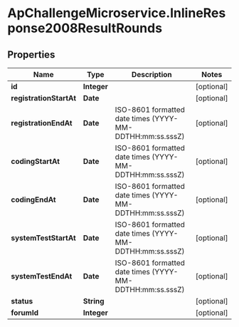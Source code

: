# ApChallengeMicroservice.InlineResponse2008ResultRounds

## Properties
Name | Type | Description | Notes
------------ | ------------- | ------------- | -------------
**id** | **Integer** |  | [optional] 
**registrationStartAt** | **Date** |  | [optional] 
**registrationEndAt** | **Date** | ISO-8601 formatted date times (YYYY-MM-DDTHH:mm:ss.sssZ) | [optional] 
**codingStartAt** | **Date** | ISO-8601 formatted date times (YYYY-MM-DDTHH:mm:ss.sssZ) | [optional] 
**codingEndAt** | **Date** | ISO-8601 formatted date times (YYYY-MM-DDTHH:mm:ss.sssZ) | [optional] 
**systemTestStartAt** | **Date** | ISO-8601 formatted date times (YYYY-MM-DDTHH:mm:ss.sssZ) | [optional] 
**systemTestEndAt** | **Date** | ISO-8601 formatted date times (YYYY-MM-DDTHH:mm:ss.sssZ) | [optional] 
**status** | **String** |  | [optional] 
**forumId** | **Integer** |  | [optional] 


